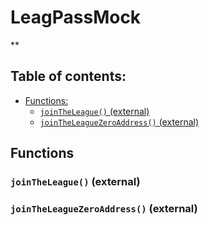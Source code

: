 # LeagPassMock
**


## Table of contents:
- [Functions:](#functions)
  - [`joinTheLeague()` (external) ](#leagpassmock-jointheleague--)
  - [`joinTheLeagueZeroAddress()` (external) ](#leagpassmock-jointheleaguezeroaddress--)


## Functions <a name="functions"></a>

### `joinTheLeague()` (external) <a name="leagpassmock-jointheleague--"></a>


### `joinTheLeagueZeroAddress()` (external) <a name="leagpassmock-jointheleaguezeroaddress--"></a>

